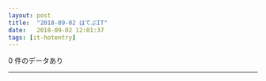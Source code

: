 ```yaml
---
layout: post
title:  "2018-09-02 はてぶIT"
date:   2018-09-02 12:01:37
tags: [it-hotentry]
---
```

0 件のデータあり

<hr>
